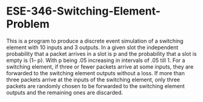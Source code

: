 # ESE-346-Switching-Element-Problem
This is a program to produce a discrete event simulation of a switching element with 10 inputs and 3 outputs. In a given slot the independent probability that a packet arrives in a slot is p and the probability that a slot is empty is (1– p). With p being .05 increasing in intervals of .05 till 1. For a switching element, if three or fewer packets arrive at some inputs, they are forwarded to the switching element outputs without a loss. If more than three packets arrive at the inputs of the switching element, only three packets are randomly chosen to be forwarded to the switching element outputs and the remaining ones are discarded.  

